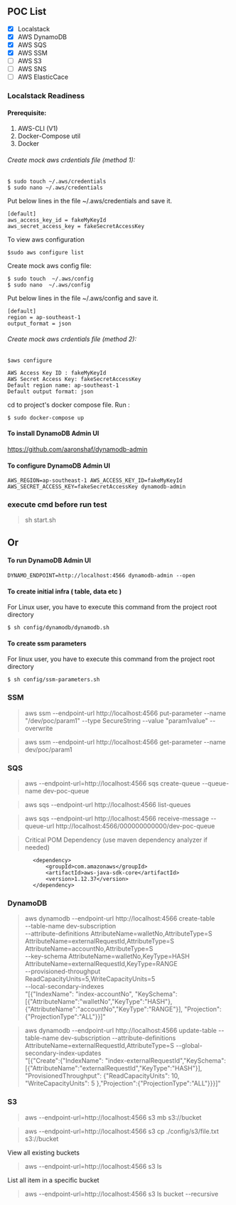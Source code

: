## POC List
- [X] Localstack 
- [X] AWS DynamoDB
- [X] AWS SQS
- [X] AWS SSM 
- [ ] AWS S3
- [ ] AWS SNS
- [ ] AWS ElasticCace

### Localstack Readiness
#### Prerequisite:

1. AWS-CLI (V1)
2. Docker-Compose util
3. Docker

###### Create mock aws crdentials file (method 1):

```
$ sudo touch ~/.aws/credentials
$ sudo nano ~/.aws/credentials
```

Put below lines in the file ~/.aws/credentials and save it.
```
[default]
aws_access_key_id = fakeMyKeyId
aws_secret_access_key = fakeSecretAccessKey
```
To view aws configuration
```
$sudo aws configure list
```
Create mock aws config file:
```
$ sudo touch  ~/.aws/config
$ sudo nano  ~/.aws/config
```

Put below lines in the file ~/.aws/config and save it.

```
[default]
region = ap-southeast-1
output_format = json
```

###### Create mock aws crdentials file (method 2):
```
$aws configure

AWS Access Key ID : fakeMyKeyId
AWS Secret Access Key: fakeSecretAccessKey
Default region name: ap-southeast-1
Default output format: json
```
cd to project's docker compose file. Run :

```
$ sudo docker-compose up
```
#### To install DynamoDB Admin UI

https://github.com/aaronshaf/dynamodb-admin

#### To configure DynamoDB Admin UI
```
AWS_REGION=ap-southeast-1 AWS_ACCESS_KEY_ID=fakeMyKeyId AWS_SECRET_ACCESS_KEY=fakeSecretAccessKey dynamodb-admin
```

### execute cmd before run test 

> sh start.sh


## Or

#### To run DynamoDB Admin UI
```
DYNAMO_ENDPOINT=http://localhost:4566 dynamodb-admin --open
```

#### To create initial infra ( table, data etc )
For Linux user, you have to execute this command from the project root directory
```
$ sh config/dynamodb/dynamodb.sh
```
#### To create ssm parameters
For linux user, you have to execute this command from the project root directory

```
$ sh config/ssm-parameters.sh
```
### SSM

> aws ssm --endpoint-url http://localhost:4566 put-parameter --name "/dev/poc/param1" --type SecureString --value "param1value" --overwrite

> aws ssm --endpoint-url http://localhost:4566 get-parameter --name dev/poc/param1

### SQS
> aws --endpoint-url=http://localhost:4566 sqs create-queue --queue-name dev-poc-queue

> aws sqs --endpoint-url http://localhost:4566 list-queues

> aws sqs --endpoint-url http://localhost:4566 receive-message --queue-url http://localhost:4566/000000000000/dev-poc-queue

> Critical POM Dependency (use maven dependency analyzer if needed)
```
        <dependency>
            <groupId>com.amazonaws</groupId>
            <artifactId>aws-java-sdk-core</artifactId>
            <version>1.12.37</version>
        </dependency>
```


### DynamoDB

> aws dynamodb --endpoint-url http://localhost:4566 create-table \
--table-name dev-subscription \
--attribute-definitions AttributeName=walletNo,AttributeType=S AttributeName=externalRequestId,AttributeType=S AttributeName=accountNo,AttributeType=S \
--key-schema AttributeName=walletNo,KeyType=HASH AttributeName=externalRequestId,KeyType=RANGE \
--provisioned-throughput ReadCapacityUnits=5,WriteCapacityUnits=5 \
--local-secondary-indexes \
"[{\"IndexName\": \"index-accountNo\",
\"KeySchema\":[{\"AttributeName\":\"walletNo\",\"KeyType\":\"HASH\"}, \
{\"AttributeName\":\"accountNo\",\"KeyType\":\"RANGE\"}],
\"Projection\":{\"ProjectionType\":\"ALL\"}}]"



> aws dynamodb --endpoint-url http://localhost:4566 update-table
--table-name dev-subscription
--attribute-definitions AttributeName=externalRequestId,AttributeType=S
--global-secondary-index-updates \
"[{\"Create\":{\"IndexName\": \"index-externalRequestId\",\"KeySchema\":[{\"AttributeName\":\"externalRequestId\",\"KeyType\":\"HASH\"}], \
\"ProvisionedThroughput\": {\"ReadCapacityUnits\": 10, \"WriteCapacityUnits\": 5 },\"Projection\":{\"ProjectionType\":\"ALL\"}}}]"

### S3

> aws --endpoint-url=http://localhost:4566 s3 mb s3://bucket

> aws --endpoint-url=http://localhost:4566 s3 cp ./config/s3/file.txt s3://bucket

View all existing buckets
> aws --endpoint-url=http://localhost:4566 s3 ls

List all item in a specific bucket 
> aws --endpoint-url=http://localhost:4566 s3 ls bucket --recursive
